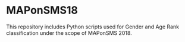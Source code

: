 # MAPonSMS18
This repository includes Python scripts used for Gender and Age Rank classification under the scope of MAPonSMS 2018.
